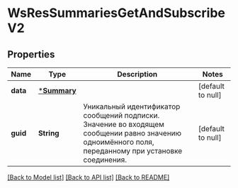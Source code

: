 # WsResSummariesGetAndSubscribeV2

## Properties
Name | Type | Description | Notes
------------ | ------------- | ------------- | -------------
**data** | [***Summary**](summary.md) |  | [default to null]
**guid** | **String** | Уникальный идентификатор сообщений подписки. Значение во входящем сообщении равно значению одноимённого поля, переданному при установке соединения. | [default to null]

[[Back to Model list]](../README.md#documentation-for-models) [[Back to API list]](../README.md#documentation-for-api-endpoints) [[Back to README]](../README.md)

